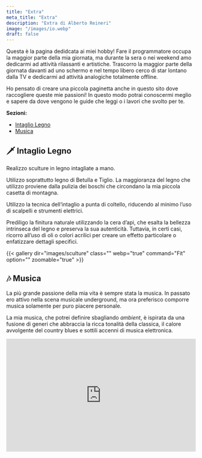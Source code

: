 ```yaml
---
title: "Extra"
meta_title: "Extra"
description: "Extra di Alberto Reineri"
image: "/images/io.webp"
draft: false
---
```


Questa è la pagina dedidcata ai miei hobby! Fare il programmatore occupa la maggior parte della mia giornata, ma durante la sera o nei weekend amo dedicarmi ad attività rilassanti e artistiche. Trascorro la maggior parte della giornata davanti ad uno schermo e nel tempo libero cerco di star lontano dalla TV e dedicarmi ad attività analogiche totalmente offline.

Ho pensato di creare una piccola paginetta anche in questo sito dove raccogliere queste mie passioni! In questo modo potrai conoscermi meglio e sapere da dove vengono le guide che leggi o i lavori che svolto per te.

**Sezioni:**
- [Intaglio Legno](#-intaglio-legno)
- [Musica](#-musica)

## 🗡️ Intaglio Legno
Realizzo sculture in legno intagliate a mano.

Utilizzo soprattutto legno di Betulla e Tiglio. La maggioranza del legno che utilizzo proviene dalla pulizia dei boschi che circondano la mia piccola casetta di montagna.

Utilizzo la tecnica dell‘intaglio a punta di coltello, riducendo al minimo l’uso di scalpelli e strumenti elettrici.


Prediligo la finitura naturale utilizzando la cera d’api, che esalta la bellezza intrinseca del legno e preserva la sua autenticità. Tuttavia, in certi casi, ricorro all’uso di oli o colori acrilici per creare un effetto particolare o enfatizzare dettagli specifici.



{{< gallery dir="images/sculture" class="" webp="true" command="Fit" option="" zoomable="true" >}}



## 🎶 Musica
La più grande passione della mia vita è sempre stata la musica.
In passato ero attivo nella scena musicale underground, ma ora preferisco comporre musica solamente per puro piacere personale.

La mia musica, che potrei definire sbagliando *ambient*, è ispirata da una fusione di generi che abbraccia la ricca tonalità della classica, il calore avvolgente del country blues e sottili accenni di musica elettronica.

<iframe width="100%" height="300" scrolling="no" frameborder="no" allow="autoplay" src="https://w.soundcloud.com/player/?url=https%3A//api.soundcloud.com/playlists/1696934001&color=%23d3aa65&auto_play=false&hide_related=false&show_comments=true&show_user=true&show_reposts=false&show_teaser=true&visual=true"></iframe>